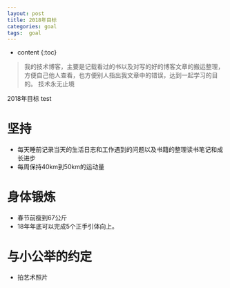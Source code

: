 ```yaml
---
layout: post
title: 2018年目标
categories: goal 
tags:  goal
---
```


* content
{:toc}

> 我的技术博客，主要是记载看过的书以及对写的好的博客文章的搬运整理，方便自己他人查看，也方便别人指出我文章中的错误，达到一起学习的目的。
> 技术永无止境

2018年目标
test




# 坚持

*  每天睡前记录当天的生活日志和工作遇到的问题以及书籍的整理读书笔记和成长进步
*  每周保持40km到50km的运动量

# 身体锻炼

* 春节前瘦到67公斤
* 18年年底可以完成5个正手引体向上。


# 与小公举的约定

* 拍艺术照片




